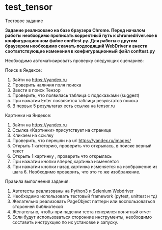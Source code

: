 # test_tensor
Тестовое задание


**Задание реализовано на базе браузера Chrome. Перед началом работы необходимо прописать корректный путь к chromedriver.exe в конфигурационном файле conftest.py.
Для работы с другим браузером необходимо скачать подходящий WebDriver и внести соответствующие изменения в конфигурационный файл conftest.py**


Необходимо автоматизировать проверку следующих сценариев:

Поиск в Яндексе:
1. Зайти на https://yandex.ru
2. Проверить наличия поля поиска
3. Ввести в поиск Тензор
4. Проверить, что появилась таблица с подсказками (suggest) 
5. При нажатии Enter появляется таблица результатов поиска
6. В первых 5 результатах есть ссылка на tensor.ru

Картинки на Яндексе:
1. Зайти на https://yandex.ru
2. Ссылка «Картинки» присутствует на странице
3. Кликаем на ссылку
4. Проверить, что перешли на url https://yandex.ru/images/
5. Открыть 1 категорию, проверить что открылась, в поиске верный текст
6. Открыть 1 картинку , проверить что открылась
7. При нажатии кнопки вперед  картинка изменяется
8. При нажатии кнопки назад картинка изменяется на изображение из шага 6. Необходимо проверить, что это то же изображение.
 
Правила выполнения задания:
1. Автотесты реализованы на Python3 и Selenium Webdriver
2. Необходимо использовать тестовый framework (pytest, unittest и тд)
3. Желательно реализовать PageObject паттерн или воспользоваться сторонней библиотекой
4. Желательно, чтобы при падении теста генерился понятный отчет
5. Если будут использоваться сторонние инструменты, необходимо составить инструкцию по их установке и запуску.
